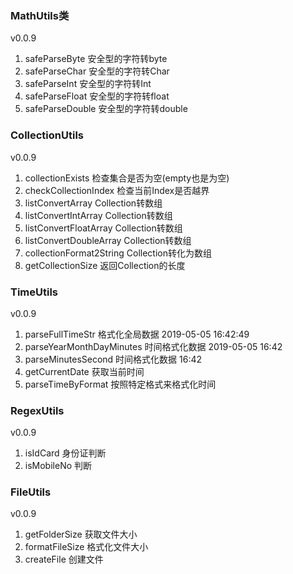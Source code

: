 
### MathUtils类
v0.0.9
1. safeParseByte 安全型的字符转byte<br/>
2. safeParseChar 安全型的字符转Char<br/>
3. safeParseInt  安全型的字符转Int<br/>
4. safeParseFloat 安全型的字符转float<br/>
5. safeParseDouble 安全型的字符转double<br/>

### CollectionUtils
v0.0.9
1. collectionExists  检查集合是否为空(empty也是为空)
2. checkCollectionIndex 检查当前Index是否越界
3. listConvertArray     Collection<String>转数组
4. listConvertIntArray  Collection<Int>转数组
5. listConvertFloatArray  Collection<Float>转数组
6. listConvertDoubleArray Collection<Double>转数组
7. collectionFormat2String  Collection转化为数组
8. getCollectionSize  返回Collection的长度


### TimeUtils
v0.0.9
1. parseFullTimeStr  格式化全局数据 2019-05-05 16:42:49
2. parseYearMonthDayMinutes  时间格式化数据 2019-05-05 16:42
3. parseMinutesSecond 时间格式化数据 16:42
4. getCurrentDate 获取当前时间
4. parseTimeByFormat  按照特定格式来格式化时间

### RegexUtils
v0.0.9
1.  isIdCard 身份证判断
2.  isMobileNo 判断

### FileUtils
v0.0.9
1. getFolderSize  获取文件大小
2. formatFileSize  格式化文件大小
3. createFile       创建文件
